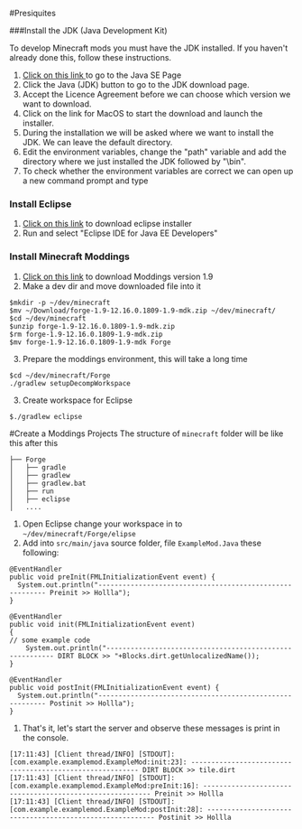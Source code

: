 #Presiquites

###Install the JDK (Java Development Kit)

To develop Minecraft mods you must have the JDK installed. If you haven't already done this, follow these instructions.

1. [Click on this link ](http://www.oracle.com/technetwork/java/javase/downloads/index.html) to go to the Java SE Page
1. Click the Java (JDK) button to go to the JDK download page.
1. Accept the Licence Agreement before we can choose which version we want to download.
1. Click on the link for MacOS to start the download and launch the installer.
1. During the installation we will be asked where we want to install the JDK. We can leave the default directory.
1. Edit the environment variables, change the "path" variable and add the directory where we just installed the JDK followed by "\bin".
1. To check whether the environment variables are correct we can open up a new command prompt and type


### Install Eclipse

1. [Click on this link](http://ftp.yz.yamagata-u.ac.jp/pub/eclipse//oomph/epp/mars/R2/eclipse-inst-mac64.tar.gz) to download eclipse installer
1. Run and select "Eclipse IDE for Java EE Developers"

### Install Minecraft Moddings

1. [Click on this link](http://files.minecraftforge.net/maven/net/minecraftforge/forge/1.9-12.16.0.1809-1.9/forge-1.9-12.16.0.1809-1.9-mdk.zip) to download Moddings version 1.9
1. Make a dev dir and move downloaded file into it
```
$mkdir -p ~/dev/minecraft
$mv ~/Download/forge-1.9-12.16.0.1809-1.9-mdk.zip ~/dev/minecraft/
$cd ~/dev/minecraft
$unzip forge-1.9-12.16.0.1809-1.9-mdk.zip
$rm forge-1.9-12.16.0.1809-1.9-mdk.zip
$mv forge-1.9-12.16.0.1809-1.9-mdk Forge
```
3. Prepare the moddings environment, this will take a long time
```
$cd ~/dev/minecraft/Forge
./gradlew setupDecompWorkspace
```
3. Create workspace for Eclipse
```
$./gradlew eclipse
```

#Create a Moddings Projects
The structure of `minecraft` folder will be like this after this
```
├── Forge
│   ├── gradle
│   ├── gradlew
│   ├── gradlew.bat
│   ├── run
│   ├── eclipse
│   ....
```

1. Open Eclipse change your workspace in to `~/dev/minecraft/Forge/elipse`
1. Add into `src/main/java` source folder, file `ExampleMod.Java` these following:
```
@EventHandler
public void preInit(FMLInitializationEvent event) {
  System.out.println("--------------------------------------------------------- Preinit >> Hollla");
}

@EventHandler
public void init(FMLInitializationEvent event)
{
// some example code
    System.out.println("--------------------------------------------------------- DIRT BLOCK >> "+Blocks.dirt.getUnlocalizedName());
}

@EventHandler
public void postInit(FMLInitializationEvent event) {
  System.out.println("--------------------------------------------------------- Postinit >> Hollla");
}
```

1. That's it, let's start the server and observe these messages is print in the console.

```
[17:11:43] [Client thread/INFO] [STDOUT]: [com.example.examplemod.ExampleMod:init:23]: --------------------------------------------------------- DIRT BLOCK >> tile.dirt
[17:11:43] [Client thread/INFO] [STDOUT]: [com.example.examplemod.ExampleMod:preInit:16]: --------------------------------------------------------- Preinit >> Hollla
[17:11:43] [Client thread/INFO] [STDOUT]: [com.example.examplemod.ExampleMod:postInit:28]: --------------------------------------------------------- Postinit >> Hollla
```
